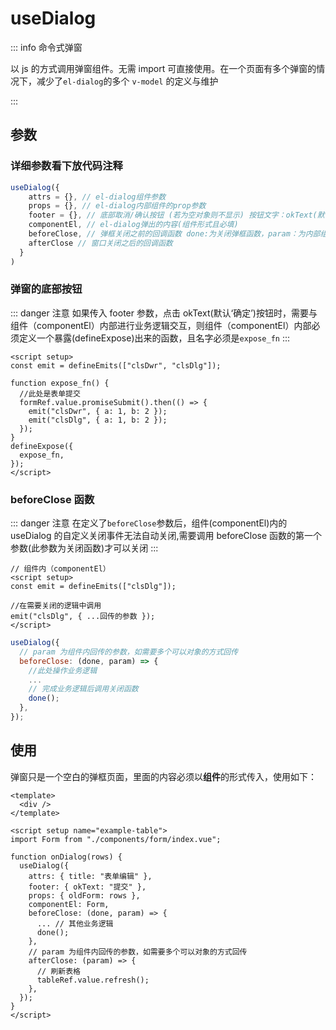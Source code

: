 # useDialog

::: info 命令式弹窗

以 js 的方式调用弹窗组件。无需 import 可直接使用。在一个页面有多个弹窗的情况下，减少了`el-dialog`的多个 `v-model` 的定义与维护

:::

## 参数

### 详细参数看下放代码注释

```js
useDialog({
    attrs = {}, // el-dialog组件参数
    props = {}, // el-dialog内部组件的prop参数
    footer = {}, // 底部取消/确认按钮 (若为空对象则不显示) 按钮文字：okText(默认‘确定’)，cancelText(默认‘取消’)
    componentEl, // el-dialog弹出的内容(组件形式且必填)
    beforeClose, // 弹框关闭之前的回调函数 done:为关闭弹框函数，param：为内部组件的回调参数
    afterClose // 窗口关闭之后的回调函数
  }
)
```

### 弹窗的底部按钮

::: danger 注意
如果传入 footer 参数，点击 okText(默认‘确定’)按钮时，需要与组件（componentEl）内部进行业务逻辑交互，则组件（componentEl）内部必须定义一个暴露(defineExpose)出来的函数，且名字必须是`expose_fn`
:::

```vue
<script setup>
const emit = defineEmits(["clsDwr", "clsDlg"]);

function expose_fn() {
  //此处是表单提交
  formRef.value.promiseSubmit().then(() => {
    emit("clsDwr", { a: 1, b: 2 });
    emit("clsDlg", { a: 1, b: 2 });
  });
}
defineExpose({
  expose_fn,
});
</script>
```

### beforeClose 函数

::: danger 注意
在定义了`beforeClose`参数后，组件(componentEl)内的 useDialog 的自定义关闭事件无法自动关闭,需要调用 beforeClose 函数的第一个参数(此参数为关闭函数)才可以关闭
:::

```vue
// 组件内（componentEl）
<script setup>
const emit = defineEmits(["clsDlg"]);

//在需要关闭的逻辑中调用
emit("clsDlg", { ...回传的参数 });
</script>
```

```js
useDialog({
  // param 为组件内回传的参数，如需要多个可以对象的方式回传
  beforeClose: (done, param) => {
    //此处操作业务逻辑
    ...
    // 完成业务逻辑后调用关闭函数
    done();
  },
});
```

## 使用

弹窗只是一个空白的弹框页面，里面的内容必须以**组件**的形式传入，使用如下：<br/>

```vue
<template>
  <div />
</template>

<script setup name="example-table">
import Form from "./components/form/index.vue";

function onDialog(rows) {
  useDialog({
    attrs: { title: "表单编辑" },
    footer: { okText: "提交" },
    props: { oldForm: rows },
    componentEl: Form,
    beforeClose: (done, param) => {
      ... // 其他业务逻辑
      done();
    },
    // param 为组件内回传的参数，如需要多个可以对象的方式回传
    afterClose: (param) => {
      // 刷新表格
      tableRef.value.refresh();
    },
  });
}
</script>
```
